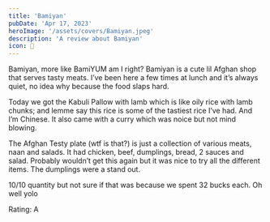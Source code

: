 ```yaml
---
title: 'Bamiyan'
pubDate: 'Apr 17, 2023'
heroImage: '/assets/covers/Bamiyan.jpeg'
description: 'A review about Bamiyan'
icon: 🥘
---
```


Bamiyan, more like BamiYUM am I right? Bamiyan is a cute lil Afghan shop that serves tasty meats. I’ve been here a few times at lunch and it’s always quiet, no idea why because the food slaps hard.

Today we got the Kabuli Pallow with lamb which is like oily rice with lamb chunks; and lemme say this rice is some of the tastiest rice I’ve had. And I’m Chinese. It also came with a curry which was noice but not mind blowing.

The Afghan Testy plate (wtf is that?) is just a collection of various meats, naan and salads. It had chicken, beef, dumplings, bread, 2 sauces and salad. Probably wouldn’t get this again but it was nice to try all the different items. The dumplings were a stand out.

10/10 quantity but not sure if that was because we spent 32 bucks each. Oh well yolo

Rating: A
